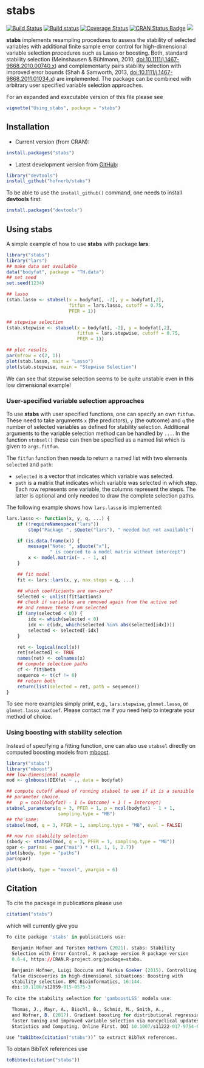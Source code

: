 stabs
=====

[![Build Status](https://travis-ci.org/hofnerb/stabs.svg)](https://travis-ci.org/hofnerb/stabs)
[![Build status](https://ci.appveyor.com/api/projects/status/tlo7dbrevje1f2du?svg=true)](https://ci.appveyor.com/project/hofnerb/stabs)
[![Coverage Status](https://coveralls.io/repos/hofnerb/stabs/badge.svg?branch=master&service=github)](https://coveralls.io/github/hofnerb/stabs?branch=master)
[![CRAN Status Badge](http://www.r-pkg.org/badges/version/stabs)](https://cran.r-project.org/package=stabs)
[![](http://cranlogs.r-pkg.org/badges/stabs)](https://cran.r-project.org/package=stabs)

**stabs** implements resampling procedures to assess the stability of selected
variables with additional finite sample error control for high-dimensional
variable selection procedures such as Lasso or boosting. Both, standard
stability selection (Meinshausen & Bühlmann, 2010, [doi:10.1111/j.1467-9868.2010.00740.x](http://dx.doi.org/10.1111/j.1467-9868.2010.00740.x)) and complementarty pairs
stability selection with improved error bounds (Shah & Samworth, 2013, [doi:10.1111/j.1467-9868.2011.01034.x](http://dx.doi.org/10.1111/j.1467-9868.2011.01034.x)) are
implemented. The package can be combined with arbitrary user specified variable
selection approaches.

For an expanded and executable version of this file please see
```r
vignette("Using_stabs", package = "stabs")
```

## Installation

- Current version (from CRAN):

```r
install.packages("stabs")
```

- Latest development version from [GitHub](https://github.com/hofnerb/stabs):

```r
library("devtools")
install_github("hofnerb/stabs")
```

To be able to use the `install_github()` command, one needs to install **devtools** first:

```r
install.packages("devtools")
```

## Using stabs

A simple example of how to use **stabs** with package **lars**:

```r
library("stabs")
library("lars")
## make data set available
data("bodyfat", package = "TH.data")
## set seed
set.seed(1234)

## lasso
(stab.lasso <- stabsel(x = bodyfat[, -2], y = bodyfat[,2],
                       fitfun = lars.lasso, cutoff = 0.75,
                       PFER = 1))

## stepwise selection
(stab.stepwise <- stabsel(x = bodyfat[, -2], y = bodyfat[,2],
                          fitfun = lars.stepwise, cutoff = 0.75,
                          PFER = 1))

## plot results
par(mfrow = c(2, 1))
plot(stab.lasso, main = "Lasso")
plot(stab.stepwise, main = "Stepwise Selection")
```

We can see that stepwise selection seems to be quite unstable even in this low
dimensional example!

### User-specified variable selection approaches

To use **stabs** with user specified functions, one can specify an own `fitfun`.
These need to take arguments `x` (the predictors), `y` (the outcome) and `q` the
number of selected variables as defined for stability selection. Additional
arguments to the variable selection method can be handled by `...`. In the
function `stabsel()` these can then be specified as a named list which is given
to `args.fitfun`.

The `fitfun` function then needs to return a named list with two elements
`selected` and `path`:
* `selected` is a vector that indicates which variable was selected.
* `path` is a matrix that indicates which variable was selected in which step.
    Each row represents one variable, the columns represent the steps.
The latter is optional and only needed to draw the complete selection paths.

The following example shows how `lars.lasso` is implemented:
```r
lars.lasso <- function(x, y, q, ...) {
    if (!requireNamespace("lars"))
        stop("Package ", sQuote("lars"), " needed but not available")

    if (is.data.frame(x)) {
        message("Note: ", sQuote("x"),
                " is coerced to a model matrix without intercept")
        x <- model.matrix(~ . - 1, x)
    }

    ## fit model
    fit <- lars::lars(x, y, max.steps = q, ...)

    ## which coefficients are non-zero?
    selected <- unlist(fit$actions)
	## check if variables are removed again from the active set
    ## and remove these from selected
    if (any(selected < 0)) {
        idx <- which(selected < 0)
        idx <- c(idx, which(selected %in% abs(selected[idx])))
        selected <- selected[-idx]
    }

    ret <- logical(ncol(x))
    ret[selected] <- TRUE
    names(ret) <- colnames(x)
    ## compute selection paths
    cf <- fit$beta
    sequence <- t(cf != 0)
    ## return both
    return(list(selected = ret, path = sequence))
}
```

To see more examples simply print, e.g., `lars.stepwise`, `glmnet.lasso`, or
`glmnet.lasso_maxCoef`. Please contact me if you need help to integrate your
method of choice.

### Using boosting with stability selection

Instead of specifying a fitting function, one can also use `stabsel` directly on
computed boosting models from
[mboost](https://cran.r-project.org/package=mboost).

```r
library("stabs")
library("mboost")
### low-dimensional example
mod <- glmboost(DEXfat ~ ., data = bodyfat)

## compute cutoff ahead of running stabsel to see if it is a sensible
## parameter choice.
##   p = ncol(bodyfat) - 1 (= Outcome) + 1 ( = Intercept)
stabsel_parameters(q = 3, PFER = 1, p = ncol(bodyfat) - 1 + 1,
                   sampling.type = "MB")
## the same:
stabsel(mod, q = 3, PFER = 1, sampling.type = "MB", eval = FALSE)

## now run stability selection
(sbody <- stabsel(mod, q = 3, PFER = 1, sampling.type = "MB"))
opar <- par(mai = par("mai") * c(1, 1, 1, 2.7))
plot(sbody, type = "paths")
par(opar)

plot(sbody, type = "maxsel", ymargin = 6)
```

## Citation

To cite the package in publications please use
```r
citation("stabs")
```

which will currently give you

```r
To cite package 'stabs' in publications use:

  Benjamin Hofner and Torsten Hothorn (2021). stabs: Stability
  Selection with Error Control, R package version R package version
  0.6-4, https://CRAN.R-project.org/package=stabs.

  Benjamin Hofner, Luigi Boccuto and Markus Goeker (2015). Controlling
  false discoveries in high-dimensional situations: Boosting with
  stability selection. BMC Bioinformatics, 16:144.
  doi:10.1186/s12859-015-0575-3
  
To cite the stability selection for 'gamboostLSS' models use:

  Thomas, J., Mayr, A., Bischl, B., Schmid, M., Smith, A., 
  and Hofner, B. (2017). Gradient boosting for distributional regression -
  faster tuning and improved variable selection via noncyclical updates. 
  Statistics and Computing. Online First. DOI 10.1007/s11222-017-9754-6  

Use ‘toBibtex(citation("stabs"))’ to extract BibTeX references.
```

To obtain BibTeX references use

```r
toBibtex(citation("stabs"))
```
